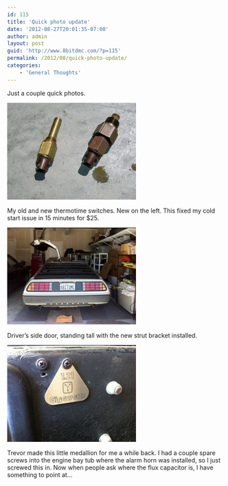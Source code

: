 ```yaml
---
id: 115
title: 'Quick photo update'
date: '2012-08-27T20:01:35-07:00'
author: admin
layout: post
guid: 'http://www.8bitdmc.com/?p=115'
permalink: /2012/08/quick-photo-update/
categories:
    - 'General Thoughts'
---
```


Just a couple quick photos.

[![20120827-195858.jpg](../assets/images/2012/08/20120827-195858.jpg)](../assets/images/2012/08/20120827-195858.jpg)

My old and new thermotime switches. New on the left. This fixed my cold start issue in 15 minutes for $25.

[![20120827-195950.jpg](../assets/images/2012/08/20120827-195950.jpg)](../assets/images/2012/08/20120827-195950.jpg)

Driver’s side door, standing tall with the new strut bracket installed.

[![20120827-200028.jpg](../assets/images/2012/08/20120827-200028.jpg)](../assets/images/2012/08/20120827-200028.jpg)

Trevor made this little medallion for me a while back. I had a couple spare screws into the engine bay tub where the alarm horn was installed, so I just screwed this in. Now when people ask where the flux capacitor is, I have something to point at…